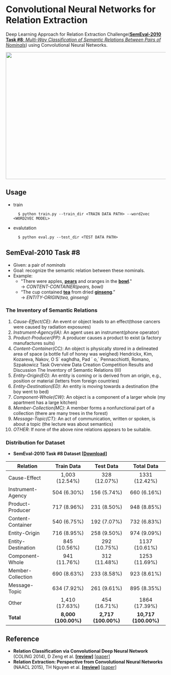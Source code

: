 # Convolutional Neural Networks for Relation Extraction

Deep Learning Approach for Relation Extraction Challenge([**SemEval-2010 Task #8**: *Multi-Way Classification of Semantic Relations Between Pairs of Nominals*](https://docs.google.com/document/d/1QO_CnmvNRnYwNWu1-QCAeR5ToQYkXUqFeAJbdEhsq7w/preview)) using Convolutional Neural Networks.

<p align="center">
	<img width="600" height="400" src="https://user-images.githubusercontent.com/15166794/32838125-475cbdba-ca53-11e7-929c-2e27f1aca180.png">
</p>


## Usage
* train

		$ python train.py --train_dir <TRAIN DATA PATH> --word2vec <WORD2VEC MODEL>

* evalutation

		$ python eval.py --test_dir <TEST DATA PATH>


## SemEval-2010 Task #8
* Given: a pair of *nominals*
* Goal: recognize the semantic relation between these nominals.
* Example:
	* "There were apples, **<U>pears</U>** and oranges in the **<U>bowl</U>**." 
		<br> → *CONTENT-CONTAINER(pears, bowl)*
	* “The cup contained **<U>tea</U>** from dried **<U>ginseng</U>**.” 
		<br> → *ENTITY-ORIGIN(tea, ginseng)*


### The Inventory of Semantic Relations
1. *Cause-Effect(CE)*: An event or object leads to an effect(those cancers were caused by radiation exposures)
2. *Instrument-Agency(IA)*: An agent uses an instrument(phone operator)
3. *Product-Producer(PP)*: A producer causes a product to exist (a factory manufactures suits)
4. *Content-Container(CC)*: An object is physically stored in a delineated area of space (a bottle full of honey was weighed) Hendrickx, Kim, Kozareva, Nakov, O S´ eaghdha, Pad ´ o,´ Pennacchiotti, Romano, Szpakowicz Task Overview Data Creation Competition Results and Discussion The Inventory of Semantic Relations (III)
5. *Entity-Origin(EO)*: An entity is coming or is derived from an origin, e.g., position or material (letters from foreign countries)
6. *Entity-Destination(ED)*: An entity is moving towards a destination (the boy went to bed) 
7. *Component-Whole(CW)*: An object is a component of a larger whole (my apartment has a large kitchen)
8. *Member-Collection(MC)*: A member forms a nonfunctional part of a collection (there are many trees in the forest)
9. *Message-Topic(CT)*: An act of communication, written or spoken, is about a topic (the lecture was about semantics)
10. *OTHER*: If none of the above nine relations appears to be suitable.


### Distribution for Dataset
* **SemEval-2010 Task #8 Dataset [[Download](https://drive.google.com/file/d/0B_jQiLugGTAkMDQ5ZjZiMTUtMzQ1Yy00YWNmLWJlZDYtOWY1ZDMwY2U4YjFk/view?layout=list&ddrp=1&sort=name&num=50#)]**

| Relation           | Train Data          | Test Data           | Total Data           |
|--------------------|:-------------------:|:-------------------:|:--------------------:|
| Cause-Effect       | 1,003 (12.54%)      | 328 (12.07%)        | 1331 (12.42%)        |
| Instrument-Agency  | 504 (6.30%)         | 156 (5.74%)         | 660 (6.16%)          |
| Product-Producer   | 717 (8.96%)         | 231 (8.50%)         | 948 (8.85%)          |
| Content-Container  | 540 (6.75%)         | 192 (7.07%)         | 732 (6.83%)          |
| Entity-Origin      | 716 (8.95%)         | 258 (9.50%)         | 974 (9.09%)          |
| Entity-Destination | 845 (10.56%)        | 292 (10.75%)        | 1137 (10.61%)        |
| Component-Whole    | 941 (11.76%)        | 312 (11.48%)        | 1253 (11.69%)        |
| Member-Collection  | 690 (8.63%)         | 233 (8.58%)         | 923 (8.61%)          |
| Message-Topic      | 634 (7.92%)         | 261 (9.61%)         | 895 (8.35%)          |
| Other              | 1,410 (17.63%)      | 454 (16.71%)        | 1864 (17.39%)        |
| **Total**          | **8,000 (100.00%)** | **2,717 (100.00%)** | **10,717 (100.00%)** |



## Reference
* **Relation Classification via Convolutional Deep Neural Network** (COLING 2014), D Zeng et al. **[[review]](https://github.com/roomylee/paper-review/blob/master/relation_extraction/Relation_Classification_via_Convolutional_Deep_Neural_Network.md)** [[paper]](http://www.aclweb.org/anthology/C14-1220)
* **Relation Extraction: Perspective from Convolutional Neural Networks** (NAACL 2015), TH Nguyen et al. **[[review]](https://github.com/roomylee/paper-review/blob/master/relation_extraction/Relation_Extraction-Perspective_from_Convolutional_Neural_Networks.md)** [[paper]](http://www.cs.nyu.edu/~thien/pubs/vector15.pdf)


